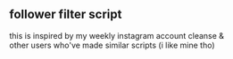 ## follower filter script
this is inspired by my weekly instagram account cleanse &  
other users who've made similar scripts (i like mine tho)  

